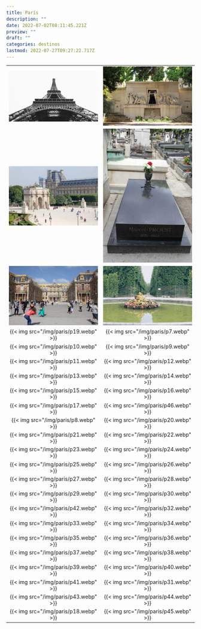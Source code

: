 ```yaml
---
title: París
description: ""
date: 2022-07-02T08:11:45.221Z
preview: ""
draft: ""
categories: destinos
lastmod: 2022-07-27T09:27:22.717Z
---
```


|                |               |  
|:-------------: |:-------------------------:|
|![Paris](/img/paris/p3.webp?cropResize=10,10 "Paris")|![Paris](/img/paris/p2.webp?cropResize=10,10 "Paris")|
|![Paris](/img/paris/p1.webp?cropResize=10,10 "Paris")|![Paris](/img/paris/p4.webp?cropResize=10,10 "Paris")|
|![Paris](/img/paris/p5.webp?cropResize=10,10 "Paris")|![Paris](/img/paris/p6.webp?cropResize=10,10 "Paris")|
|{{< img src="/img/paris/p19.webp" >}}|{{< img src="/img/paris/p7.webp" >}}|
|{{< img src="/img/paris/p10.webp" >}}|{{< img src="/img/paris/p9.webp" >}}|
|{{< img src="/img/paris/p11.webp" >}}|{{< img src="/img/paris/p12.webp" >}}|
|{{< img src="/img/paris/p13.webp" >}} |{{< img src="/img/paris/p14.webp" >}}|
|{{< img src="/img/paris/p15.webp" >}}|{{< img src="/img/paris/p16.webp" >}}|
|{{< img src="/img/paris/p17.webp" >}}|{{< img src="/img/paris/p46.webp" >}}|
|{{< img src="/img/paris/p8.webp" >}}|{{< img src="/img/paris/p20.webp" >}}|
|{{< img src="/img/paris/p21.webp" >}}|{{< img src="/img/paris/p22.webp" >}}|
|{{< img src="/img/paris/p23.webp" >}}|{{< img src="/img/paris/p24.webp" >}}|
|{{< img src="/img/paris/p25.webp" >}}|{{< img src="/img/paris/p26.webp" >}}|
|{{< img src="/img/paris/p27.webp" >}}|{{< img src="/img/paris/p28.webp" >}}|
|{{< img src="/img/paris/p29.webp" >}}|{{< img src="/img/paris/p30.webp" >}}|
|{{< img src="/img/paris/p42.webp" >}}|{{< img src="/img/paris/p32.webp" >}}|
|{{< img src="/img/paris/p33.webp" >}}|{{< img src="/img/paris/p34.webp" >}}|
|{{< img src="/img/paris/p35.webp" >}}|{{< img src="/img/paris/p36.webp" >}}|
|{{< img src="/img/paris/p37.webp" >}}|{{< img src="/img/paris/p38.webp" >}}|
|{{< img src="/img/paris/p39.webp" >}}|{{< img src="/img/paris/p40.webp" >}}|
|{{< img src="/img/paris/p41.webp" >}}|{{< img src="/img/paris/p31.webp" >}}|
|{{< img src="/img/paris/p43.webp" >}}|{{< img src="/img/paris/p44.webp" >}}|
|{{< img src="/img/paris/p18.webp" >}}|{{< img src="/img/paris/p45.webp" >}}|